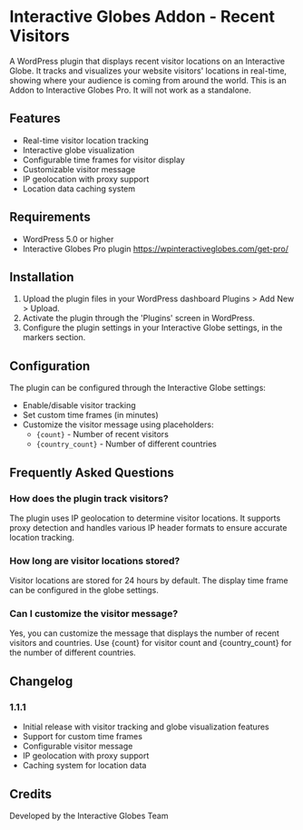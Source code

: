 # Interactive Globes Addon - Recent Visitors

A WordPress plugin that displays recent visitor locations on an Interactive Globe. It tracks and visualizes your website visitors' locations in real-time, showing where your audience is coming from around the world. This is an Addon to Interactive Globes Pro. It will not work as a standalone.


## Features

- Real-time visitor location tracking
- Interactive globe visualization
- Configurable time frames for visitor display
- Customizable visitor message
- IP geolocation with proxy support
- Location data caching system

## Requirements

- WordPress 5.0 or higher
- Interactive Globes Pro plugin 
https://wpinteractiveglobes.com/get-pro/

## Installation

1. Upload the plugin files in your WordPress dashboard Plugins > Add New > Upload.
2. Activate the plugin through the 'Plugins' screen in WordPress.
3. Configure the plugin settings in your Interactive Globe settings, in the markers section.


## Configuration

The plugin can be configured through the Interactive Globe settings:

- Enable/disable visitor tracking
- Set custom time frames (in minutes)
- Customize the visitor message using placeholders:
  - `{count}` - Number of recent visitors
  - `{country_count}` - Number of different countries

## Frequently Asked Questions

### How does the plugin track visitors?
The plugin uses IP geolocation to determine visitor locations. It supports proxy detection and handles various IP header formats to ensure accurate location tracking.

### How long are visitor locations stored?
Visitor locations are stored for 24 hours by default. The display time frame can be configured in the globe settings.

### Can I customize the visitor message?
Yes, you can customize the message that displays the number of recent visitors and countries. Use {count} for visitor count and {country_count} for the number of different countries.

## Changelog

### 1.1.1
- Initial release with visitor tracking and globe visualization features
- Support for custom time frames
- Configurable visitor message
- IP geolocation with proxy support
- Caching system for location data

## Credits

Developed by the Interactive Globes Team
